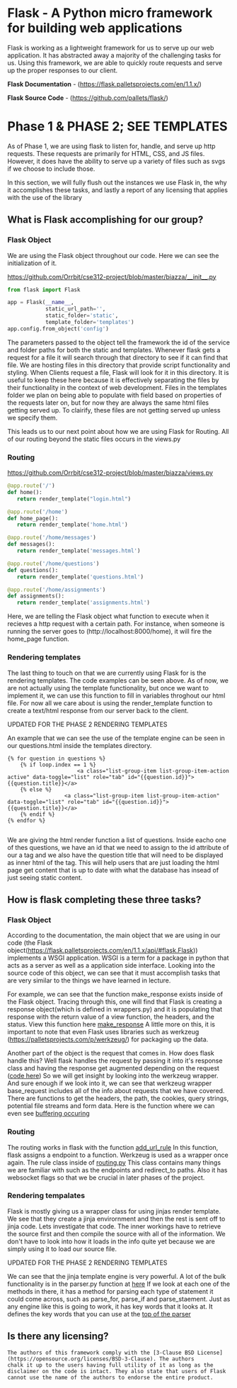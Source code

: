 # Flask - A Python micro framework for building web applications

Flask is working as a lightweight framework for us to serve up our web application. It has abstracted away a majority of the challenging
tasks for us. Using this framework, we are able to quickly route requests and serve up the proper responses to our client.

**Flask Documentation** - (https://flask.palletsprojects.com/en/1.1.x/)

**Flask Source Code** - (https://github.com/pallets/flask/)

# Phase 1 & PHASE 2; SEE TEMPLATES

As of Phase 1, we are using flask to listen for, handle, and serve up http requests. These requests are primarily for HTML, CSS, and JS
files. However, it does have the ability to serve up a variety of files such as svgs if we choose to include those.

In this section, we will fully flush out the instances we use Flask in, the why it accomplishes these tasks, and lastly a report of any
licensing that applies with the use of the library

## What is Flask accomplishing for our group?

### Flask Object

  We are using the Flask object throughout our code. Here we can see the initialization of it.
  
https://github.com/Orrbit/cse312-project/blob/master/biazza/__init__.py
  

```python
from flask import Flask

app = Flask(__name__,
            static_url_path='', 
            static_folder='static',
            template_folder='templates')
app.config.from_object('config')
```

  The parameters passed to the object tell the framework the id of the service and folder paths for both the static and templates. Whenever
  flask gets a request for a file it will search through that directory to see if it can find that file. We are hosting files in this
  directory that provide script functionality and styling. When Clients request a file, Flask will look for it in this directory.
  It is useful to keep these here because it is effectively separating the files by their functionality in the context of web development.
  Files in the templates folder we plan on being able to populate with field based on properties of the requests later on, but for now they 
  are always the same html files getting served up. To clairify, these files are not getting served up unless we specify them.
  
  This leads us to our next point about how we are using Flask for Routing. All of our routing beyond the static files occurs in the
  views.py
  
 ### Routing

https://github.com/Orrbit/cse312-project/blob/master/biazza/views.py
```python
@app.route('/')
def home():
   return render_template("login.html")

@app.route('/home')
def home_page():
   return render_template('home.html')

@app.route('/home/messages')
def messages():
   return render_template('messages.html')

@app.route('/home/questions')
def questions():
   return render_template('questions.html')

@app.route('/home/assignments')
def assignments():
   return render_template('assignments.html')
```

  Here, we are telling the Flask object what function to execute when it recieves a http request with a certain path. For instance,
  when someone is running the server goes to (http://localhost:8000/home), it will fire the home_page function.
  
 ### Rendering templates  
  
  The last thing to touch on that we are currently using Flask for is the rendering templates. The code examples can be seen above.
  As of now, we are not actually using the template functionality, but once we want to implement it, we can use this function to fill
  in variables throghout our html file. For now all we care about is using the render_template function to create a text/html response
  from our server back to the client.
  
  UPDATED FOR THE PHASE 2 RENDERING TEMPLATES
  
  An example that we can see the use of the template engine can be seen in our questions.html inside the templates directory.
  
  ```
  {% for question in questions %}
      {% if loop.index == 1 %}
                        <a class="list-group-item list-group-item-action active" data-toggle="list" role="tab" id="{{question.id}}">      {{question.title}}</a>
      {% else %}
                    <a class="list-group-item list-group-item-action" data-toggle="list" role="tab" id="{{question.id}}">             {{question.title}}</a>
      {% endif %}
  {% endfor %}
                    
  ```
  
  We are giving the html render function a list of questions. Inside eacho one of thes questions, we have an id that we need to assign to the id attribute of our a tag and we also have the question title that will need to be displayed as inner html of the tag. This will help users that are just loading the html page get content that is up to date with what the database has insead of just seeing static content.
  
 ## How is flask completing these three tasks?
 
 ### Flask Object
  
  According to the documentation, the main object that we are using in our code (the Flask object(https://flask.palletsprojects.com/en/1.1.x/api/#flask.Flask)) 
  implements a WSGI application. WSGI is a term for a package in python that acts as a server as well as a application side interface.
  Looking into the source code of this object, we can see that it must accomplish tasks that are very similar to the things we have
  learned in lecture.
  
  For example, we can see that the function make_response exists inside of the Flask object. Tracing through this, one will find that
  Flask is creating a response object(which is defined in wrappers.py) and it is populating that response with the return value of a view
  function, the headers, and the status. View this function here [make_response](https://github.com/pallets/flask/blob/29d33203d0325f006c75fc88359872bd68c8bdf5/src/flask/app.py#L2019)
  A little more on this, it is important to note that even Flask uses libraries such as werkzeug (https://palletsprojects.com/p/werkzeug/)
  for packaging up the data.
  
  Another part of the object is the request that comes in. How does flask handle this? Well flask handles the request by passing it into
  it's response class and having the response get augmented depending on the request ([code here](https://github.com/pallets/flask/blob/29d33203d0325f006c75fc88359872bd68c8bdf5/src/flask/app.py#L1955))
  So we will get insight by looking into the werkzeug wrapper. And sure enough if we look into it, we can see that werkzeug wrapper base_request
  includes all of the info about requests that we have covered. There are functions to get the headers, the path, the cookies, query strings,
  potential file streams and form data. Here is the function where we can even see [buffering occuring](https://github.com/pallets/werkzeug/blob/d6e98a0105ea126f10c432d33f101ec793df6440/src/werkzeug/wrappers/base_request.py#L428)
  
   ### Routing
   
   The routing works in flask with the function [add_url_rule](https://github.com/pallets/flask/blob/29d33203d0325f006c75fc88359872bd68c8bdf5/src/flask/app.py#L1178)
   In this function, flask assigns a endpoint to a function. Werkzeug is used as a wrapper once again. The rule class inside of 
   [routing.py](https://github.com/pallets/werkzeug/blob/d6e98a0105ea126f10c432d33f101ec793df6440/src/werkzeug/routing.py#L526)
   This class contains many things we are familiar with such as the endpoints and redirect_to paths. Also it has websocket flags so that
   we be crucial in later phases of the project.
   
   ### Rendering tempalates
   
  Flask is mostly giving us a wrapper class for using jinjas render template. We see that they create a jinja envirornment and then the rest
  is sent off to jinja code. Lets investigate that code. The inner workings have to retrieve the source first and then compile the source
  with all of the information. We don't have to look into how it loads in the info quite yet because we are simply using it to load 
  our source file.
  
  UPDATED FOR THE PHASE 2 RENDERING TEMPLATES
  
  We can see that the jinja template engine is very powerful. A lot of the bulk functionality is in the parser.py function at [here](https://github.com/pallets/jinja/blob/master/src/jinja2/parser.py) If we look at each one of the methods in there, it has a method for parsing each type of statement it could come across, such as parse_for, parse_if and parse_staement. Just as any engine like this is going to work, it has key words that it looks at. It defines the key words that you can use at the [top of the parser](https://github.com/pallets/jinja/blob/da812816ff1a459eefa7ca946b4c108cc7106c85/src/jinja2/parser.py#L8)
  
  ## Is there any licensing?
  
    The authors of this framework comply with the [3-Clause BSD License](https://opensource.org/licenses/BSD-3-Clause). The authors
    chalk it up to the users having full utility of it as long as the disclaimer on the code is intact. They also state that users of Flask
    cannot use the name of the authors to endorse the entire product.
